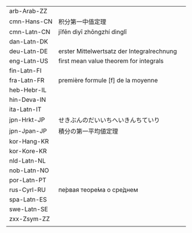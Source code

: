 | | | |
|-|-|-|
| arb-Arab-ZZ |  |  |
| cmn-Hans-CN | 积分第一中值定理 |  |
| cmn-Latn-CN | jīfēn dìyī zhōngzhí dìnglǐ |  |
| dan-Latn-DK |  |  |
| deu-Latn-DE | erster Mittelwertsatz der Integralrechnung |  |
| eng-Latn-US | first mean value theorem for integrals |  |
| fin-Latn-FI |  |  |
| fra-Latn-FR | première formule [f] de la moyenne |  |
| heb-Hebr-IL |  |  |
| hin-Deva-IN |  |  |
| ita-Latn-IT |  |  |
| jpn-Hrkt-JP | せきぶんのだいいちへいきんちていり |  |
| jpn-Jpan-JP | 積分の第一平均値定理 |  |
| kor-Hang-KR |  |  |
| kor-Kore-KR |  |  |
| nld-Latn-NL |  |  |
| nob-Latn-NO |  |  |
| por-Latn-PT |  |  |
| rus-Cyrl-RU | пе́рвая теоре́ма о сре́днем |  |
| spa-Latn-ES |  |  |
| swe-Latn-SE |  |  |
| zxx-Zsym-ZZ |  |  |
|  |  |  |
